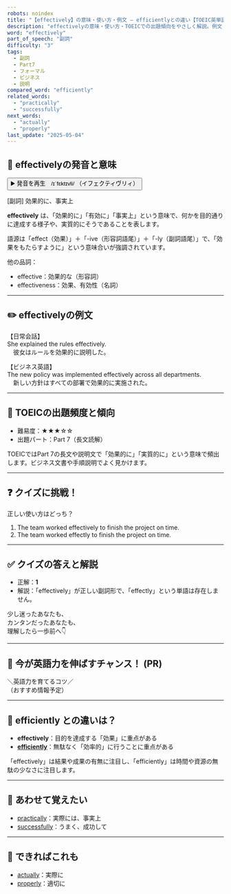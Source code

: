 ```yaml
---
robots: noindex
title: "【effectively】の意味・使い方・例文 ― efficientlyとの違い【TOEIC英単語】"
description: "effectivelyの意味・使い方・TOEICでの出題傾向をやさしく解説。例文・クイズ付きでefficientlyとの違いもわかりやすく学べます。"
word: "effectively"
part_of_speech: "副詞"
difficulty: "3"
tags:
  - 副詞
  - Part7
  - フォーマル
  - ビジネス
  - 説明
compared_word: "efficiently"
related_words:
  - "practically"
  - "successfully"
next_words:
  - "actually"
  - "properly"
last_update: "2025-05-04"
---
```


## 🔰 effectivelyの発音と意味

<button class="play-audio" onclick="playTTS('effectively')">
  <span class="play-audio-main">
    ▶️ 発音を再生　/ɪˈfɛktɪvli/
  </span>
  <span class="play-audio-sub">
    （イフェクティヴリィ）
  </span>
</button>

[副詞] 効果的に、事実上

**effectively** は、「効果的に」「有効に」「事実上」という意味で、何かを目的通りに達成する様子や、実質的にそうであることを表します。

語源は「effect（効果）」＋「-ive（形容詞語尾）」＋「-ly（副詞語尾）」で、「効果をもたらすように」という意味合いが強調されています。

他の品詞：  
- effective：効果的な（形容詞）
- effectiveness：効果、有効性（名詞）

---

## ✏️ effectivelyの例文

【日常会話】  
She explained the rules effectively.  
　彼女はルールを効果的に説明した。

【ビジネス英語】  
The new policy was implemented effectively across all departments.  
　新しい方針はすべての部署で効果的に実施された。

---

## 🎯 TOEICの出題頻度と傾向

- 難易度：★★★☆☆
- 出題パート：Part 7（長文読解）

TOEICではPart 7の長文や説明文で「効果的に」「実質的に」という意味で頻出します。ビジネス文書や手順説明でよく見かけます。

---

## ❓ クイズに挑戦！

正しい使い方はどっち？

1. The team worked effectively to finish the project on time.  
2. The team worked effectly to finish the project on time.

---

## ✅ クイズの答えと解説

- 正解：**1**
- 解説：「effectively」が正しい副詞形で、「effectly」という単語は存在しません。

少し迷ったあなたも、  
カンタンだったあなたも、  
理解したら一歩前へ👇️

---

## 🚀 今が英語力を伸ばすチャンス！ (PR)

<div class="info-center">
＼英語力を育てるコツ／<br>  
（おすすめ情報予定）
</div>

---

## 🤔  efficiently との違いは？

- **effectively**：目的を達成する「効果」に重点がある
- **[efficiently](/word/efficiently)**：無駄なく「効率的」に行うことに重点がある

「effectively」は結果や成果の有無に注目し、「efficiently」は時間や資源の無駄の少なさに注目します。

---

## 🧩 あわせて覚えたい

- [practically](/word/practically)：実際には、事実上
- [successfully](/word/successfully)：うまく、成功して

---

## 📖 できればこれも

- [actually](/word/actually)：実際に
- [properly](/word/properly)：適切に

<!-- cvid: aid40_bid04 -->
